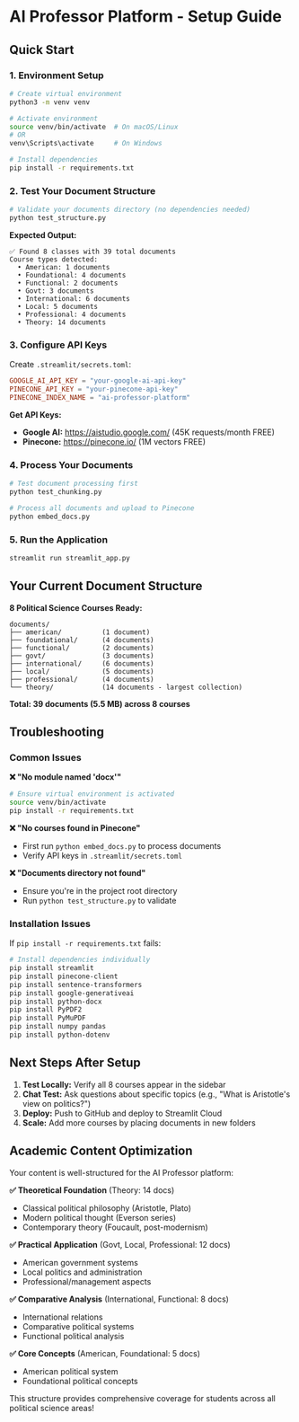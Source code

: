 # AI Professor Platform - Setup Guide

## Quick Start

### 1. Environment Setup
```bash
# Create virtual environment
python3 -m venv venv

# Activate environment
source venv/bin/activate  # On macOS/Linux
# OR
venv\Scripts\activate     # On Windows

# Install dependencies
pip install -r requirements.txt
```

### 2. Test Your Document Structure
```bash
# Validate your documents directory (no dependencies needed)
python test_structure.py
```

**Expected Output:**
```
✅ Found 8 classes with 39 total documents
Course types detected:
  • American: 1 documents
  • Foundational: 4 documents  
  • Functional: 2 documents
  • Govt: 3 documents
  • International: 6 documents
  • Local: 5 documents
  • Professional: 4 documents
  • Theory: 14 documents
```

### 3. Configure API Keys

Create `.streamlit/secrets.toml`:
```toml
GOOGLE_AI_API_KEY = "your-google-ai-api-key"
PINECONE_API_KEY = "your-pinecone-api-key"  
PINECONE_INDEX_NAME = "ai-professor-platform"
```

**Get API Keys:**
- **Google AI:** https://aistudio.google.com/ (45K requests/month FREE)
- **Pinecone:** https://pinecone.io/ (1M vectors FREE)

### 4. Process Your Documents
```bash
# Test document processing first
python test_chunking.py

# Process all documents and upload to Pinecone
python embed_docs.py
```

### 5. Run the Application
```bash
streamlit run streamlit_app.py
```

## Your Current Document Structure

**8 Political Science Courses Ready:**

```
documents/
├── american/          (1 document)
├── foundational/      (4 documents) 
├── functional/        (2 documents)
├── govt/              (3 documents)
├── international/     (6 documents)
├── local/             (5 documents)
├── professional/      (4 documents)
└── theory/            (14 documents - largest collection)
```

**Total: 39 documents (5.5 MB) across 8 courses**

## Troubleshooting

### Common Issues

**❌ "No module named 'docx'"**
```bash
# Ensure virtual environment is activated
source venv/bin/activate
pip install -r requirements.txt
```

**❌ "No courses found in Pinecone"**
- First run `python embed_docs.py` to process documents
- Verify API keys in `.streamlit/secrets.toml`

**❌ "Documents directory not found"**
- Ensure you're in the project root directory
- Run `python test_structure.py` to validate

### Installation Issues

If `pip install -r requirements.txt` fails:

```bash
# Install dependencies individually
pip install streamlit
pip install pinecone-client  
pip install sentence-transformers
pip install google-generativeai
pip install python-docx
pip install PyPDF2
pip install PyMuPDF
pip install numpy pandas
pip install python-dotenv
```

## Next Steps After Setup

1. **Test Locally:** Verify all 8 courses appear in the sidebar
2. **Chat Test:** Ask questions about specific topics (e.g., "What is Aristotle's view on politics?")
3. **Deploy:** Push to GitHub and deploy to Streamlit Cloud
4. **Scale:** Add more courses by placing documents in new folders

## Academic Content Optimization

Your content is well-structured for the AI Professor platform:

**✅ Theoretical Foundation** (Theory: 14 docs)
- Classical political philosophy (Aristotle, Plato)
- Modern political thought (Everson series)
- Contemporary theory (Foucault, post-modernism)

**✅ Practical Application** (Govt, Local, Professional: 12 docs)
- American government systems
- Local politics and administration
- Professional/management aspects

**✅ Comparative Analysis** (International, Functional: 8 docs)
- International relations
- Comparative political systems
- Functional political analysis

**✅ Core Concepts** (American, Foundational: 5 docs)
- American political system
- Foundational political concepts

This structure provides comprehensive coverage for students across all political science areas!